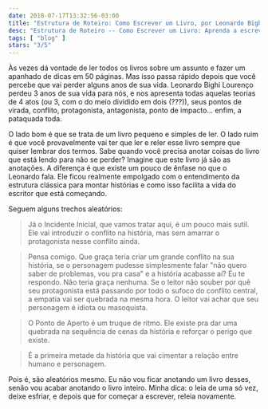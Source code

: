```yaml
---
date: 2018-07-17T13:32:56-03:00
title: "Estrutura de Roteiro: Como Escrever um Livro, por Leonardo Bighi Lourenço"
desc: "Estrutura de Roteiro -- Como Escrever um Livro: Aprenda a escrever histórias de sucesso com as técnicas usadas no cinema, por Leonardo Bighi Lourenço"
tags: [ "blog" ]
stars: "3/5"
---
```

Às vezes dá vontade de ler todos os livros sobre um assunto e fazer um apanhado de dicas em 50 páginas. Mas isso passa rápido depois que você percebe que vai perder alguns anos de sua vida. Leonardo Bighi Lourenço perdeu 3 anos de sua vida para nós, e nos apresenta todas aquelas teorias de 4 atos (ou 3, com o do meio dividido em dois (???)), seus pontos de virada, conflito, protagonista, antagonista, ponto de impacto... enfim, a pataquada toda.

O lado bom é que se trata de um livro pequeno e simples de ler. O lado ruim é que você provavelmente vai ter que ler e reler esse livro sempre que quiser lembrar dos termos. Sabe quando você precisa anotar coisas do livro que está lendo para não se perder? Imagine que este livro já são as anotações. A diferença é que existe um pouco de ênfase no que o Leonardo fala. Ele ficou realmente empolgado com o entendimento da estrutura clássica para montar histórias e como isso facilita a vida do escritor que está começando.

Seguem alguns trechos aleatórios:

> Já o Incidente Inicial, que vamos tratar aqui, é um pouco mais sutil. Ele vai introduzir o conflito na história, mas sem amarrar o protagonista nesse conflito ainda. 

> Pensa comigo. Que graça teria criar um grande conflito na sua história, se o personagem pudesse simplesmente falar "não quero saber de problemas, vou pra casa" e a história acabasse aí? Eu te respondo. Não teria graça nenhuma. Se o leitor não souber por quê seu protagonista está passando por todo o sufoco do conflito central, a empatia vai ser quebrada na mesma hora. O leitor vai achar que seu personagem é idiota ou masoquista. 

> O Ponto de Aperto é um truque de ritmo. Ele existe pra dar uma quebrada na sequência de cenas da história e reforçar o perigo que existe. 

> É a primeira metade da história que vai cimentar a relação entre humano e personagem. 

Pois é, são aleatórios mesmo. Eu não vou ficar anotando um livro desses, senão vou acabar anotando o livro inteiro. Minha dica: o leia de uma só vez, deixe esfriar, e depois que for começar a escrever, releia novamente.
